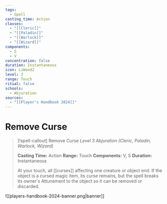 ```yaml
---
tags:
  - Spell
casting_time: Action
classes:
  - "[[Cleric]]"
  - "[[Paladin]]"
  - "[[Warlock]]"
  - "[[Wizard]]"
components:
  - S
  - V
concentration: false
duration: Instantaneous
icon: LiWand2
level: 3
range: Touch
ritual: false
schools:
  - Abjuration
sources:
  - "[[Player's Handbook 2024]]"
---
```


# Remove Curse

>[!spell-callout] Remove Curse
>_Level 3 Abjuration (Cleric, Paladin, Warlock, Wizard)_
>
>**Casting Time:** Action
>**Range:** Touch
>**Components:** V, S
>**Duration:** Instantaneous
>
>At your touch, all [[curses]] affecting one creature or object end. If the object is a cursed magic item, its curse remains, but the spell breaks its owner's Attunement to the object so it can be removed or discarded.


![[players-handbook-2024-banner.png|banner]]
